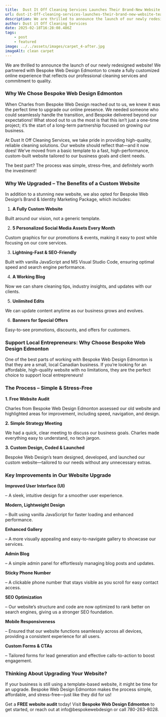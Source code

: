 ```yaml
---
title:  Dust It Off Cleaning Services Launches Their Brand-New Website! Team Dust It Off
url: dust-it-Off-cleaning-services-launches-their-brand-new-website-team-dust-it-off
description: We are thrilled to announce the launch of our newly redesigned website! We partnered with Bespoke Web Design Edmonton to create a fully customized online experience that reflects our professional cleaning services and commitment to quality.
author: Dust it Off Cleaning Services
date: 2025-02-18T16:28:08.486Z
tags:
    - post
    - featured
image: ../../assets/images/carpet_4-after.jpg
imageAlt: clean carpet
---
```


We are thrilled to announce the launch of our newly redesigned website! We partnered with Bespoke Web Design Edmonton to create a fully customized online experience that reflects our professional cleaning services and commitment to quality.



### Why We Chose Bespoke Web Design Edmonton

When Charles from Bespoke Web Design reached out to us, we knew it was the perfect time to upgrade our online presence. We needed someone who could seamlessly handle the transition, and Bespoke delivered beyond our expectations! What stood out to us the most is that this isn’t just a one-time project; it’s the start of a long-term partnership focused on growing our business.

At Dust It Off Cleaning Services, we take pride in providing high-quality, reliable cleaning solutions. Our website should reflect that—and it now does! We’ve moved from a basic template to a fast, high-performance, custom-built website tailored to our business goals and client needs.

The best part? The process was simple, stress-free, and definitely worth the investment!

### Why We Upgraded – The Benefits of a Custom Website

In addition to a stunning new website, we also opted for Bespoke Web Design’s Brand & Identity Marketing Package, which includes:

1. **A Fully Custom Website**

Built around our vision, not a generic template.

2. **5 Personalized Social Media Assets Every Month**

Custom graphics for our promotions & events, making it easy to post while focusing on our core services.

3. **Lightning-Fast & SEO-Friendly**

Built with vanilla JavaScript and MS Visual Studio Code, ensuring optimal speed and search engine performance.

4. **A Working Blog**

Now we can share cleaning tips, industry insights, and updates with our clients.

5. **Unlimited Edits**

We can update content anytime as our business grows and evolves.

6. **Banners for Special Offers**

Easy-to-see promotions, discounts, and offers for customers.

### Support Local Entrepreneurs: Why Choose Bespoke Web Design Edmonton

One of the best parts of working with Bespoke Web Design Edmonton is that they are a small, local Canadian business. If you’re looking for an affordable, high-quality website with no limitations, they are the perfect choice to support local entrepreneurs!

### The Process – Simple & Stress-Free

**1. Free Website Audit**

Charles from Bespoke Web Design Edmonton assessed our old website and highlighted areas for improvement, including speed, navigation, and design.

**2. Simple Strategy Meeting**

We had a quick, clear meeting to discuss our business goals. Charles made everything easy to understand, no tech jargon.

**3. Custom Design, Coded & Launched**

Bespoke Web Design’s team designed, developed, and launched our custom website—tailored to our needs without any unnecessary extras.

### Key Improvements in Our Website Upgrade

**Improved User Interface (UI)**

– A sleek, intuitive design for a smoother user experience.

**Modern, Lightweight Design**

– Built using vanilla JavaScript for faster loading and enhanced performance.

**Enhanced Gallery**

– A more visually appealing and easy-to-navigate gallery to showcase our services.

**Admin Blog**

– A simple admin panel for effortlessly managing blog posts and updates.

**Sticky Phone Number**

– A clickable phone number that stays visible as you scroll for easy contact access.

**SEO Optimization**

– Our website’s structure and code are now optimized to rank better on search engines, giving us a stronger SEO foundation.

**Mobile Responsiveness**

– Ensured that our website functions seamlessly across all devices, providing a consistent experience for all users.

**Custom Forms & CTAs**

– Tailored forms for lead generation and effective calls-to-action to boost engagement.

### Thinking About Upgrading Your Website?

If your business is still using a template-based website, it might be time for an upgrade. Bespoke Web Design Edmonton makes the process simple, affordable, and stress-free—just like they did for us!

Get a **FREE website audit** today! Visit **Bespoke Web Design Edmonton** to get started, or reach out at info@bespokewebdesign or call 780-263-8028.